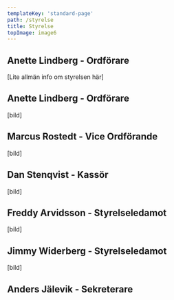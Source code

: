 ```yaml
---
templateKey: 'standard-page'
path: /styrelse
title: Styrelse
topImage: image6
---
```


## Anette Lindberg - Ordförare 
[Lite allmän info om styrelsen här]

## Anette Lindberg - Ordförare 
[bild]
<!--![tavling](/img/tavling.jpg)-->

## Marcus Rostedt - Vice Ordförande
[bild]
<!--![tavling](/img/tavling.jpg)-->

## Dan Stenqvist - Kassör
[bild]
<!--![tavling](/img/tavling.jpg)-->

## Freddy Arvidsson - Styrelseledamot
[bild]
<!--![tavling](/img/tavling.jpg)-->

## Jimmy Widerberg - Styrelseledamot
[bild]
<!--![tavling](/img/tavling.jpg)-->

## Anders Jälevik - Sekreterare
<!--![tavling](/img/tavling.jpg)-->
